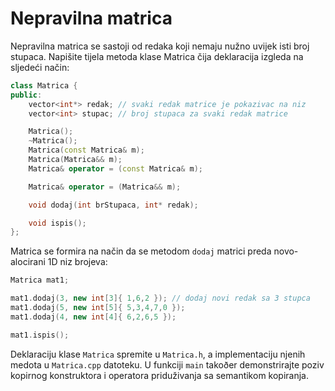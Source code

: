 # Nepravilna matrica

Nepravilna matrica se sastoji od redaka koji nemaju nužno uvijek isti broj stupaca.
Napišite tijela metoda klase Matrica čija deklaracija izgleda na sljedeći način:

```cpp
class Matrica {
public:
	vector<int*> redak; // svaki redak matrice je pokazivac na niz
	vector<int> stupac; // broj stupaca za svaki redak matrice

	Matrica();
	~Matrica();
	Matrica(const Matrica& m);
	Matrica(Matrica&& m);
	Matrica& operator = (const Matrica& m);

	Matrica& operator = (Matrica&& m);

	void dodaj(int brStupaca, int* redak);

	void ispis();
};
```

Matrica se formira na način da se metodom `dodaj` matrici preda novo-alocirani 1D niz brojeva:

```cpp
Matrica mat1;

mat1.dodaj(3, new int[3]{ 1,6,2 }); // dodaj novi redak sa 3 stupca
mat1.dodaj(5, new int[5]{ 5,3,4,7,0 });
mat1.dodaj(4, new int[4]{ 6,2,6,5 });

mat1.ispis();
```

Deklaraciju klase `Matrica` spremite u `Matrica.h`, a implementaciju njenih medota u `Matrica.cpp` datoteku.
U funkciji `main` takoðer demonstrirajte poziv kopirnog konstruktora i operatora priduživanja sa semantikom kopiranja.

